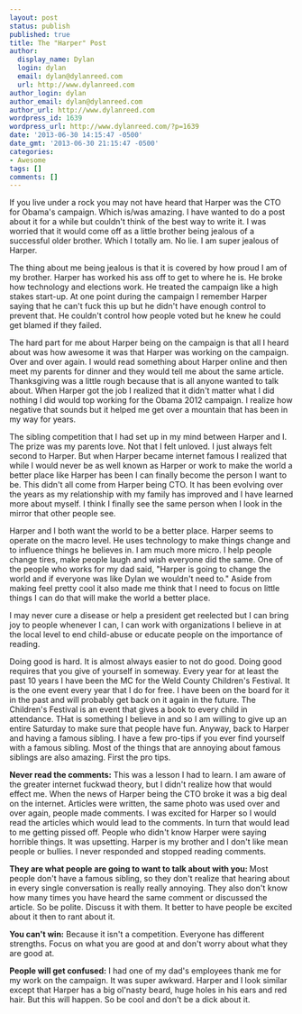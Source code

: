 ```yaml
---
layout: post
status: publish
published: true
title: The "Harper" Post
author:
  display_name: Dylan
  login: dylan
  email: dylan@dylanreed.com
  url: http://www.dylanreed.com
author_login: dylan
author_email: dylan@dylanreed.com
author_url: http://www.dylanreed.com
wordpress_id: 1639
wordpress_url: http://www.dylanreed.com/?p=1639
date: '2013-06-30 14:15:47 -0500'
date_gmt: '2013-06-30 21:15:47 -0500'
categories:
- Awesome
tags: []
comments: []
---
```

<p>If you live under a rock you may not have heard that Harper was the CTO for Obama's campaign. Which is/was amazing. I have wanted to do a post about it for a while but couldn't think of the best way to write it. I was worried that it would come off as a little brother being jealous of a successful older brother. Which I totally am. No lie. I am super jealous of Harper.</p>
<p>The thing about me being jealous is that it is covered by how proud I am of my brother. Harper has worked his ass off to get to where he is. He broke how technology and elections work. He treated the campaign like a high stakes start-up. At one point during the campaign I remember Harper saying that he can't fuck this up but he didn't have enough control to prevent that. He couldn't control how people voted but he knew he could get blamed if they failed.</p>
<p>The hard part for me about Harper being on the campaign is that all I heard about was how awesome it was that Harper was working on the campaign. Over and over again. I would read something about Harper online and then meet my parents for dinner and they would tell me about the same article. Thanksgiving was a little rough because that is all anyone wanted to talk about. When Harper got the job I realized that it didn't matter what I did nothing I did would top working for the Obama 2012 campaign. I realize how negative that sounds but it helped me get over a mountain that has been in my way for years.</p>
<p>The sibling competition that I had set up in my mind between Harper and I. The prize was my parents love. Not that I felt unloved. I just always felt second to Harper. But when Harper became internet famous I realized that while I would never be as well known as Harper or work to make the world a better place like Harper has been I can finally become the person I want to be. This didn't all come from Harper being CTO. It has been evolving over the years as my relationship with my family has improved and I have learned more about myself. I think I finally see the same person when I look in the mirror that other people see.</p>
<p>Harper and I both want the world to be a better place. Harper seems to operate on the macro level. He uses technology to make things change and to influence things he believes in. I am much more micro. I help people change tires, make people laugh and wish everyone did the same. One of the people who works for my dad said, "Harper is going to change the world and if everyone was like Dylan we wouldn't need to." Aside from making feel pretty cool it also made me think that I need to focus on little things I can do that will make the world a better place.</p>
<p>I may never cure a disease or help a president get reelected but I can bring joy to people whenever I can, I can work with organizations I believe in at the local level to end child-abuse or educate people on the importance of reading.</p>
<p>Doing good is hard. It is almost always easier to not do good. Doing good requires that you give of yourself in someway. Every year for at least the past 10 years I have been the MC for the Weld County Children's Festival. It is the one event every year that I do for free. I have been on the board for it in the past and will probably get back on it again in the future. The Children's Festival is an event that gives a book to every child in attendance. THat is something I believe in and so I am willing to give up an entire Saturday to make sure that people have fun. Anyway, back to Harper and having a famous sibling. I have a few pro-tips if you ever find yourself with a famous sibling. Most of the things that are annoying about famous siblings are also amazing. First the pro tips.</p>
<p><strong>Never read the comments:</strong>&nbsp;This was a lesson I had to learn. I am aware of the greater internet fuckwad theory, but I didn't realize how that would effect me. When the news of Harper being the CTO broke it was a big deal on the internet. Articles were written, the same photo was used over and over again, people made comments. I was excited for Harper so I would read the articles which would lead to the comments. In turn that would lead to me getting pissed off. People who didn't know Harper were saying horrible things. It was upsetting. Harper is my brother and I don't like mean people or bullies. I never responded and stopped reading comments.</p>
<p><strong>They are what people are going to want to talk about with you: </strong>Most people don't have a famous sibling, so they don't realize that hearing about in every single conversation is really really annoying. They also don't know how many times you have heard the same comment or discussed the article. So be polite. Discuss it with them. It better to have people be excited about it then to rant about it.</p>
<p><strong>You can't win:</strong>&nbsp;Because it isn't a competition. Everyone has different strengths. Focus on what you are good at and don't worry about what they are good at.</p>
<p><strong>People will get confused:</strong>&nbsp;I had one of my dad's employees thank me for my work on the campaign. It was super awkward. Harper and I look similar except that Harper has a big ol'nasty beard, huge holes in his ears and red hair. But this will happen. So be cool and don't be a dick about it.</p>
